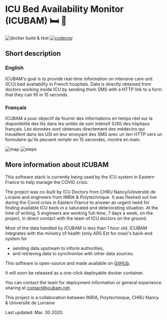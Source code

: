 # ICU Bed Availability Monitor (ICUBAM) :bed: :hospital:

![docker build & test](https://github.com/icubam/icubam/workflows/docker%20build%20&%20test/badge.svg)
[![codecov](https://codecov.io/gh/icubam/icubam/branch/master/graph/badge.svg)](https://codecov.io/gh/icubam/icubam)

## Short description

### English

ICUBAM's goal is to provide real-time information on intensive care unit (ICU)
bed availability in French hospitals. Data is directly obtained from doctors
working inside ICU by sending them SMS with a HTTP link to a form that they can
fill in 15 seconds.

### Français

ICUBAM a pour objectif de fournir des informations en temps réel sur la
disponibilité des lits dans les unités de soin intensif (USI) des hôpitaux
français. Les données sont obtenues directement des médecins qui travaillent
dans les USI en leur envoyant des SMS avec un lien HTTP vers un formulaire
qu'ils peuvent remplir en 15 secondes, montre en main.

![map](https://icubam.github.io/assets/images/map.jpg)
![steps](https://icubam.github.io/assets/images/workflow_icubam.png)
## More information about ICUBAM

This software stack is currently being used by the ICU system in Eastern France
to help manage the COVID crisis.

The project was co-built by ICU Doctors from CHRU Nancy/Université de
Loraine and engineers from INRIA & Polytechnique. It was fleshed out live
during the Covid crisis in Eastern France to answer an urgent need for finding
available ICU beds in a saturated and deteriorating situation. At the time of
writing, 5 engineers are working full-time, 7 days a week, on the project, in
direct contact with the team of ICU doctors on the ground.

Most of the data handled by ICUBAM is less than 1 hour old. ICUBAM integrates
with the ministry of health (only ARS Est for now)'s back-end system for
- sending data upstream to inform authorities,
- and retrieving data to synchronise with other data sources.

This software is open-source and made available on
[GitHUb](https://github.com/icubam/icubam).

It will soon be released as a one-click deployable docker container.

You can contact the team for deployment information or general experience
sharing at contact@icubam.net.

This project is a collaboration between INRIA, Polytechnique, CHRU Nancy & Université de Lorraine

Last updated: Mar. 30 2020.
